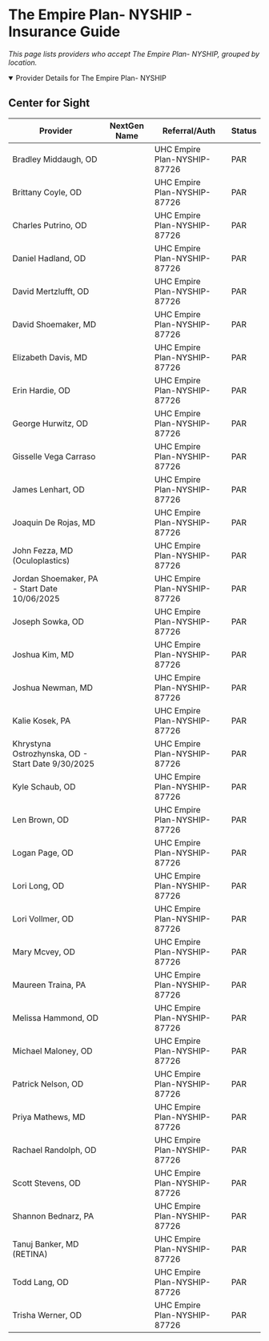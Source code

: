 # The Empire Plan- NYSHIP - Insurance Guide

*This page lists providers who accept The Empire Plan- NYSHIP, grouped by location.*

<details open><summary>Provider Details for The Empire Plan- NYSHIP</summary>

## Center for Sight

| Provider | NextGen Name | Referral/Auth | Status |
|----------|-------------|--------------|--------|
| Bradley Middaugh, OD |  | UHC Empire Plan-NYSHIP-87726 | PAR |
| Brittany Coyle, OD |  | UHC Empire Plan-NYSHIP-87726 | PAR |
| Charles Putrino, OD |  | UHC Empire Plan-NYSHIP-87726 | PAR |
| Daniel Hadland, OD |  | UHC Empire Plan-NYSHIP-87726 | PAR |
| David Mertzlufft, OD |  | UHC Empire Plan-NYSHIP-87726 | PAR |
| David Shoemaker, MD |  | UHC Empire Plan-NYSHIP-87726 | PAR |
| Elizabeth Davis, MD |  | UHC Empire Plan-NYSHIP-87726 | PAR |
| Erin Hardie, OD |  | UHC Empire Plan-NYSHIP-87726 | PAR |
| George Hurwitz, OD |  | UHC Empire Plan-NYSHIP-87726 | PAR |
| Gisselle Vega Carraso |  | UHC Empire Plan-NYSHIP-87726 | PAR |
| James Lenhart, OD |  | UHC Empire Plan-NYSHIP-87726 | PAR |
| Joaquin De Rojas, MD |  | UHC Empire Plan-NYSHIP-87726 | PAR |
| John Fezza, MD (Oculoplastics) |  | UHC Empire Plan-NYSHIP-87726 | PAR |
| Jordan Shoemaker, PA - Start Date 10/06/2025 |  | UHC Empire Plan-NYSHIP-87726 | PAR |
| Joseph Sowka, OD |  | UHC Empire Plan-NYSHIP-87726 | PAR |
| Joshua Kim, MD |  | UHC Empire Plan-NYSHIP-87726 | PAR |
| Joshua Newman, MD |  | UHC Empire Plan-NYSHIP-87726 | PAR |
| Kalie Kosek, PA |  | UHC Empire Plan-NYSHIP-87726 | PAR |
| Khrystyna Ostrozhynska, OD - Start Date 9/30/2025 |  | UHC Empire Plan-NYSHIP-87726 | PAR |
| Kyle Schaub, OD |  | UHC Empire Plan-NYSHIP-87726 | PAR |
| Len Brown, OD |  | UHC Empire Plan-NYSHIP-87726 | PAR |
| Logan Page, OD |  | UHC Empire Plan-NYSHIP-87726 | PAR |
| Lori Long, OD |  | UHC Empire Plan-NYSHIP-87726 | PAR |
| Lori Vollmer, OD |  | UHC Empire Plan-NYSHIP-87726 | PAR |
| Mary Mcvey, OD |  | UHC Empire Plan-NYSHIP-87726 | PAR |
| Maureen Traina, PA |  | UHC Empire Plan-NYSHIP-87726 | PAR |
| Melissa Hammond, OD |  | UHC Empire Plan-NYSHIP-87726 | PAR |
| Michael Maloney, OD |  | UHC Empire Plan-NYSHIP-87726 | PAR |
| Patrick Nelson, OD |  | UHC Empire Plan-NYSHIP-87726 | PAR |
| Priya Mathews, MD |  | UHC Empire Plan-NYSHIP-87726 | PAR |
| Rachael Randolph, OD |  | UHC Empire Plan-NYSHIP-87726 | PAR |
| Scott Stevens, OD |  | UHC Empire Plan-NYSHIP-87726 | PAR |
| Shannon Bednarz, PA |  | UHC Empire Plan-NYSHIP-87726 | PAR |
| Tanuj Banker, MD (RETINA) |  | UHC Empire Plan-NYSHIP-87726 | PAR |
| Todd Lang, OD |  | UHC Empire Plan-NYSHIP-87726 | PAR |
| Trisha Werner, OD |  | UHC Empire Plan-NYSHIP-87726 | PAR |

</details>

